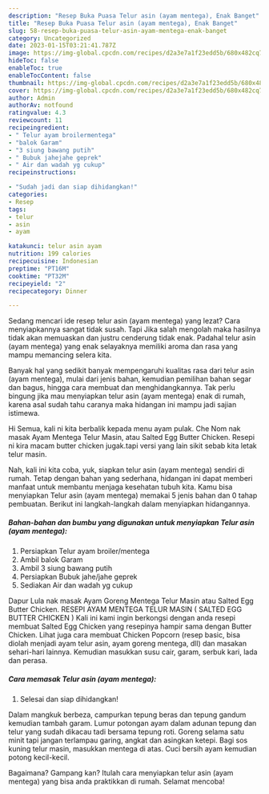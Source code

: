 ```yaml
---
description: "Resep Buka Puasa Telur asin (ayam mentega), Enak Banget"
title: "Resep Buka Puasa Telur asin (ayam mentega), Enak Banget"
slug: 58-resep-buka-puasa-telur-asin-ayam-mentega-enak-banget
category: Uncategorized
date: 2023-01-15T03:21:41.787Z
image: https://img-global.cpcdn.com/recipes/d2a3e7a1f23edd5b/680x482cq70/telur-asin-ayam-mentega-foto-resep-utama.jpg
hideToc: false
enableToc: true
enableTocContent: false
thumbnail: https://img-global.cpcdn.com/recipes/d2a3e7a1f23edd5b/680x482cq70/telur-asin-ayam-mentega-foto-resep-utama.jpg
cover: https://img-global.cpcdn.com/recipes/d2a3e7a1f23edd5b/680x482cq70/telur-asin-ayam-mentega-foto-resep-utama.jpg
author: Admin
authorAv: notfound
ratingvalue: 4.3
reviewcount: 11
recipeingredient:
- " Telur ayam broilermentega"
- "balok Garam"
- "3 siung bawang putih"
- " Bubuk jahejahe geprek"
- " Air dan wadah yg cukup"
recipeinstructions:

- "Sudah jadi dan siap dihidangkan!"
categories:
- Resep
tags:
- telur
- asin
- ayam

katakunci: telur asin ayam 
nutrition: 199 calories
recipecuisine: Indonesian
preptime: "PT16M"
cooktime: "PT32M"
recipeyield: "2"
recipecategory: Dinner

---
```



Sedang mencari ide resep telur asin (ayam mentega) yang lezat? Cara menyiapkannya sangat tidak susah. Tapi Jika salah mengolah maka hasilnya tidak akan memuaskan dan justru cenderung tidak enak. Padahal telur asin (ayam mentega) yang enak selayaknya memiliki aroma dan rasa yang mampu memancing selera kita.


Banyak hal yang sedikit banyak mempengaruhi kualitas rasa dari telur asin (ayam mentega), mulai dari jenis bahan, kemudian pemilihan bahan segar dan bagus, hingga cara membuat dan menghidangkannya. Tak perlu bingung jika mau menyiapkan telur asin (ayam mentega) enak di rumah, karena asal sudah tahu caranya maka hidangan ini mampu jadi sajian istimewa.

Hi Semua, kali ni kita berbalik kepada menu ayam pulak. Che Nom nak masak Ayam Mentega Telur Masin, atau Salted Egg Butter Chicken. Resepi ni kira macam butter chicken jugak.tapi versi yang lain sikit sebab kita letak telur masin.


Nah, kali ini kita coba, yuk, siapkan telur asin (ayam mentega) sendiri di rumah. Tetap dengan bahan yang sederhana, hidangan ini dapat memberi manfaat untuk membantu menjaga kesehatan tubuh kita. Kamu bisa menyiapkan Telur asin (ayam mentega) memakai 5 jenis bahan dan 0 tahap pembuatan. Berikut ini langkah-langkah dalam menyiapkan hidangannya.

<!--inarticleads1-->

##### Bahan-bahan dan bumbu yang digunakan untuk menyiapkan Telur asin (ayam mentega):

1. Persiapkan  Telur ayam broiler/mentega
1. Ambil balok Garam
1. Ambil 3 siung bawang putih
1. Persiapkan  Bubuk jahe/jahe geprek
1. Sediakan  Air dan wadah yg cukup


Dapur Lula nak masak Ayam Goreng Mentega Telur Masin atau Salted Egg Butter Chicken. RESEPI AYAM MENTEGA TELUR MASIN ( SALTED EGG BUTTER CHICKEN ) Kali ini kami ingin berkongsi dengan anda resepi membuat Salted Egg Chicken yang resepinya hampir sama dengan Butter Chicken. Lihat juga cara membuat Chicken Popcorn (resep basic, bisa diolah menjadi ayam telur asin, ayam goreng mentega, dll) dan masakan sehari-hari lainnya. Kemudian masukkan susu cair, garam, serbuk kari, lada dan perasa. 

<!--inarticleads2-->

##### Cara memasak Telur asin (ayam mentega):


1. Selesai dan siap dihidangkan!

Dalam mangkuk berbeza, campurkan tepung beras dan tepung gandum kemudian tambah garam. Lumur potongan ayam dalam adunan tepung dan telur yang sudah dikacau tadi bersama tepung roti. Goreng selama satu minit tapi jangan terlampau garing, angkat dan asingkan ketepi. Bagi sos kuning telur masin, masukkan mentega di atas. Cuci bersih ayam kemudian potong kecil-kecil. 

Bagaimana? Gampang kan? Itulah cara menyiapkan telur asin (ayam mentega) yang bisa anda praktikkan di rumah. Selamat mencoba!
